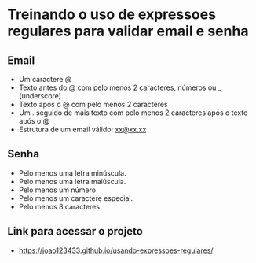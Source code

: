 # Treinando o uso de expressoes regulares para validar email e senha

## Email
- Um caractere @
- Texto antes do @ com pelo menos 2 caracteres, números ou _ (underscore).
- Texto após o @ com pelo menos 2 caracteres
- Um . seguido de mais texto com pelo menos 2 caracteres após o texto após o @
- Estrutura de um email válido: xx@xx.xx

## Senha
- Pelo menos uma letra minúscula.
- Pelo menos uma letra maiúscula.
- Pelo menos um número
- Pelo menos um caractere especial.
- Pelo menos 8 caracteres.

## Link para acessar o projeto
- https://joao123433.github.io/usando-expressoes-regulares/
